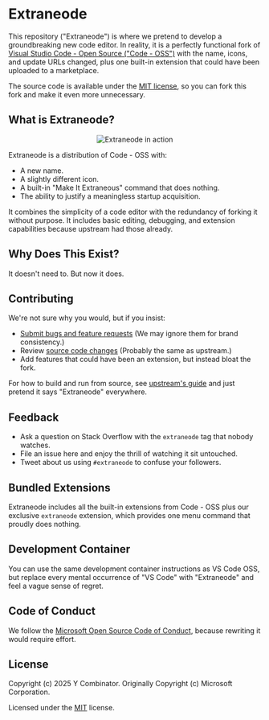# Extraneode

This repository ("Extraneode") is where we pretend to develop a groundbreaking new code editor.
In reality, it is a perfectly functional fork of [Visual Studio Code - Open Source ("Code - OSS")](https://github.com/microsoft/vscode)
with the name, icons, and update URLs changed, plus one built-in extension that could have been uploaded to a marketplace.

The source code is available under the [MIT license](LICENSE.txt), so you can fork this fork and make it even more unnecessary.

## What is Extraneode?

<p align="center">
  <img alt="Extraneode in action" src="https://user-images.githubusercontent.com/35271042/118224532-3842c400-b438-11eb-923d-a5f66fa6785a.png">
</p>

Extraneode is a distribution of Code - OSS with:
- A new name.
- A slightly different icon.
- A built-in "Make It Extraneous" command that does nothing.
- The ability to justify a meaningless startup acquisition.

It combines the simplicity of a code editor with the redundancy of forking it without purpose.
It includes basic editing, debugging, and extension capabilities because upstream had those already.

## Why Does This Exist?

It doesn't need to. But now it does.

## Contributing

We're not sure why you would, but if you insist:

* [Submit bugs and feature requests](https://github.com/joelday/extraneode/issues)
  (We may ignore them for brand consistency.)
* Review [source code changes](https://github.com/joelday/extraneode/pulls)
  (Probably the same as upstream.)
* Add features that could have been an extension, but instead bloat the fork.

For how to build and run from source, see [upstream's guide](https://github.com/microsoft/vscode/wiki/How-to-Contribute) and just pretend it says "Extraneode" everywhere.

## Feedback

* Ask a question on Stack Overflow with the `extraneode` tag that nobody watches.
* File an issue here and enjoy the thrill of watching it sit untouched.
* Tweet about us using `#extraneode` to confuse your followers.

## Bundled Extensions

Extraneode includes all the built-in extensions from Code - OSS plus our exclusive `extraneode` extension, which provides one menu command that proudly does nothing.

## Development Container

You can use the same development container instructions as VS Code OSS, but replace every mental occurrence of "VS Code" with "Extraneode" and feel a vague sense of regret.

## Code of Conduct

We follow the [Microsoft Open Source Code of Conduct](https://opensource.microsoft.com/codeofconduct/), because rewriting it would require effort.

## License


Copyright (c) 2025 Y Combinator.
Originally Copyright (c) Microsoft Corporation.

Licensed under the [MIT](LICENSE.txt) license.
